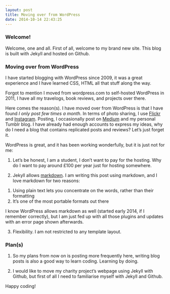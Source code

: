 ```yaml
---
layout: post
title: Moving over from WordPress
date: 2014-10-14 22:43:25
---
```

### Welcome!
Welcome, one and all.
First of all, welcome to my brand new site. This blog is built with Jekyll and hosted on Github. 

### Moving over from WordPress
I have started blogging with WordPress since 2009, it was a great experience and I have learned CSS, HTML all that stuff along the way. 

Forgot to mention I moved from wordpress.com to self-hosted WordPress in 2011, I have all my travelogs, book reviews, and projects over there. 

Here comes the reason(s). I have moved over from WordPress is that I have found *I only post few times a month*. In terms of photo sharing, I use [Flickr](flickr.com/photos/splendorevision/) and [Instagram](instagram.com/taylorhxu). Posting, I occasionally post on [Medium](medium.com/@taylorhxu) and my personal Tumblr blog. I have already had enough accounts to express my ideas, why do I need a blog that contains replicated posts and reviews? Let’s just forget it.

WordPress is great, and it has been working wonderfully, but it is just not for me:

1. Let’s be honest, I am a student, I don’t want to pay for the hosting. Why do I want to pay around £100 per year just for hosting somewhere.

2. Jekyll allows [markdown](https://medium.com/@taylorhxu/markdown-for-dummies-a24e982b8e85). I am writing this post using markdown, and I love markdown for two reasons:

1) Using plain text lets you concentrate on the words, rather than their formatting
2) It’s one of the most portable formats out there

I know WordPress allows markdown as well (started early 2014, if I remember correctly), but I am just fed up with all those plugins and updates with an error page shown afterwards.

3. Flexibility. I am not restricted to any template layout.

### Plan(s)
1. So my plans from now on is posting more frequently here, writing blog posts is also a good way to learn coding. Learning by doing.

2. I would like to move my charity project’s webpage using Jekyll with Github, but first of all I need to familiarise myself with Jekyll and Github.

Happy coding!


